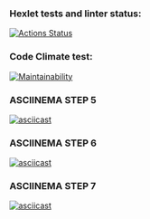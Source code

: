 ### Hexlet tests and linter status:
[![Actions Status](https://github.com/DjingarikDar/java-project-61/workflows/hexlet-check/badge.svg)](https://github.com/DjingarikDar/java-project-61/actions)

### Code Climate test:
[![Maintainability](https://api.codeclimate.com/v1/badges/3619161b9de3e6407522/maintainability)](https://codeclimate.com/github/DjingarikDar/java-project-61/maintainability)

### ASCIINEMA STEP 5
[![asciicast](https://asciinema.org/a/JFDjhRTuqKKX5q7ehPfeGS1NG.svg)](https://asciinema.org/a/JFDjhRTuqKKX5q7ehPfeGS1NG)

### ASCIINEMA STEP 6
[![asciicast](https://asciinema.org/a/560018.svg)](https://asciinema.org/a/560018)

### ASCIINEMA STEP 7
[![asciicast](https://asciinema.org/a/560253.svg)](https://asciinema.org/a/560253)